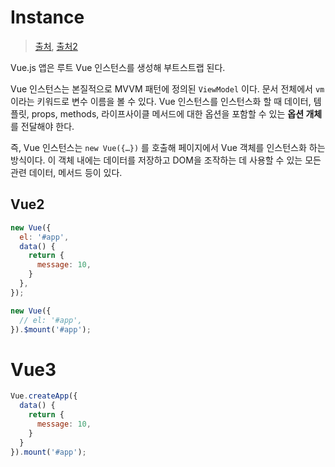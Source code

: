 # Instance

> [출처](https://v1.vuejs.org/guide/instance.html), [출처2](https://bootcamp.uxdesign.cc/ui-ux-development-master-the-vue-instance-18aa5e708abd)

Vue.js 앱은 루트 Vue 인스턴스를 생성해 부트스트랩 된다.

Vue 인스턴스는 본질적으로 MVVM 패턴에 정의된 `ViewModel` 이다. 문서 전체에서 `vm` 이라는 키워드로 변수 이름을 볼 수 있다. Vue 인스턴스를 인스턴스화 할 때 데이터, 템플릿, props, methods, 라이프사이클 메서드에 대한 옵션을 포함할 수 있는 **옵션 개체** 를 전달해야 한다.

즉, Vue 인스턴스는 `new Vue({…})` 를 호출해 페이지에서 Vue 객체를 인스턴스화 하는 방식이다. 이 객체 내에는 데이터를 저장하고 DOM을 조작하는 데 사용할 수 있는 모든 관련 데이터, 메서드 등이 있다.

## Vue2

```js
new Vue({
  el: '#app',
  data() {
    return {
      message: 10,
    }
  },
});

new Vue({
  // el: '#app',
}).$mount('#app');
```

# Vue3

```javascript
Vue.createApp({
  data() {
    return {
      message: 10,
    }
  }
}).mount('#app');
```
